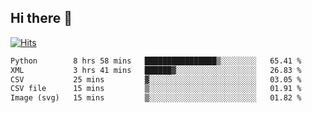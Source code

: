 ## Hi there 👋

<!--
**alihaqberdi/alihaqberdi** is a ✨ _special_ ✨ repository because its `README.md` (this file) appears on your GitHub profile.

Here are some ideas to get you started:

- 🔭 I’m currently working on ...
- 🌱 I’m currently learning ...
- 👯 I’m looking to collaborate on ...
- 🤔 I’m looking for help with ...
- 💬 Ask me about ...
- 📫 How to reach me: ...
- 😄 Pronouns: ...
- ⚡ Fun fact: ...
-->

[![Hits](https://hits.sh/github.com/alihaqberdi.svg)](https://hits.sh/github.com/alihaqberdi/)

<!--START_SECTION:waka-->

```txt
Python        8 hrs 58 mins   ████████████████▒░░░░░░░░   65.41 %
XML           3 hrs 41 mins   ██████▓░░░░░░░░░░░░░░░░░░   26.83 %
CSV           25 mins         ▓░░░░░░░░░░░░░░░░░░░░░░░░   03.05 %
CSV file      15 mins         ▒░░░░░░░░░░░░░░░░░░░░░░░░   01.91 %
Image (svg)   15 mins         ▒░░░░░░░░░░░░░░░░░░░░░░░░   01.82 %
```

<!--END_SECTION:waka-->
